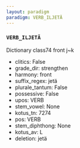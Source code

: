 ```yaml
---
layout: paradigm
paradigm: VERB_ILJETÄ
---
```

### ` VERB_ILJETÄ `

Dictionary class74 front j~k
* clitics: False
* grade_dir: strengthen
* harmony: front
* suffix_regex: jetä
* plurale_tantum: False
* possessive: False
* upos: VERB
* stem_vowel: None
* kotus_tn: 7274
* pos: VERB
* stem_diphthong: None
* kotus_av: L
* deletion: jetä
